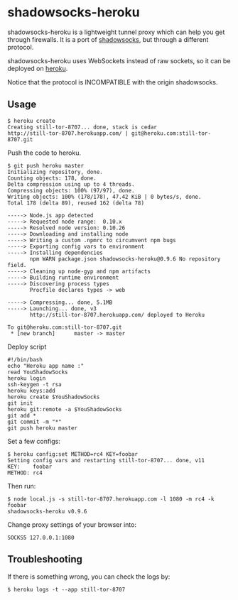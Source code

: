 shadowsocks-heroku
==================

shadowsocks-heroku is a lightweight tunnel proxy which can help you get through
 firewalls. It is a port of [shadowsocks](https://github.com/clowwindy/shadowsocks), but
 through a different protocol.

shadowsocks-heroku uses WebSockets instead of raw sockets,
 so it can be deployed on [heroku](https://www.heroku.com/).

Notice that the protocol is INCOMPATIBLE with the origin shadowsocks.

Usage
-----

    $ heroku create
    Creating still-tor-8707... done, stack is cedar
    http://still-tor-8707.herokuapp.com/ | git@heroku.com:still-tor-8707.git

Push the code to heroku.

```
$ git push heroku master
Initializing repository, done.
Counting objects: 178, done.
Delta compression using up to 4 threads.
Compressing objects: 100% (97/97), done.
Writing objects: 100% (178/178), 47.42 KiB | 0 bytes/s, done.
Total 178 (delta 89), reused 162 (delta 78)

-----> Node.js app detected
-----> Requested node range:  0.10.x
-----> Resolved node version: 0.10.26
-----> Downloading and installing node
-----> Writing a custom .npmrc to circumvent npm bugs
-----> Exporting config vars to environment
-----> Installing dependencies
       npm WARN package.json shadowsocks-heroku@0.9.6 No repository field.
-----> Cleaning up node-gyp and npm artifacts
-----> Building runtime environment
-----> Discovering process types
       Procfile declares types -> web

-----> Compressing... done, 5.1MB
-----> Launching... done, v3
       http://still-tor-8707.herokuapp.com/ deployed to Heroku

To git@heroku.com:still-tor-8707.git
 * [new branch]      master -> master
```
Deploy script

```
#!/bin/bash
echo "Heroku app name :" 
read YouShadowSocks
heroku login
ssh-keygen -t rsa
heroku keys:add
heroku create $YouShadowSocks
git init
heroku git:remote -a $YouShadowSocks
git add *
git commit -m "*"
git push heroku master

```

Set a few configs:

```
$ heroku config:set METHOD=rc4 KEY=foobar
Setting config vars and restarting still-tor-8707... done, v11
KEY:    foobar
METHOD: rc4
```

Then run:

```
$ node local.js -s still-tor-8707.herokuapp.com -l 1080 -m rc4 -k foobar
shadowsocks-heroku v0.9.6
```

Change proxy settings of your browser into:

    SOCKS5 127.0.0.1:1080

Troubleshooting
----------------

If there is something wrong, you can check the logs by:

    $ heroku logs -t --app still-tor-8707
